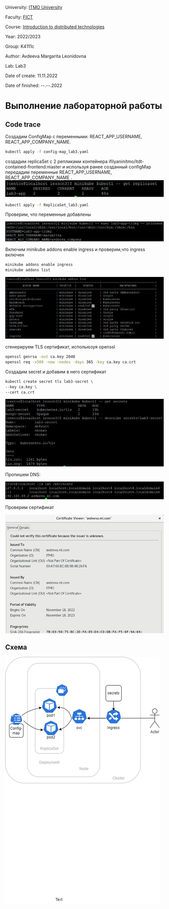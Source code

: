 University: [ITMO University](https://itmo.ru/ru/)

Faculty: [FICT](https://fict.itmo.ru)

Course: [Introduction to distributed technologies](https://github.com/itmo-ict-faculty/introduction-to-distributed-technologies)

Year: 2022/2023

Group: K4111c

Author: Avdeeva Margarita Leonidovna

Lab: Lab3

Date of create: 11.11.2022

Date of finished: --.--.2022


# Выполнение лабораторной работы

## Code trace

Создадим ConfigMap с переменными: REACT_APP_USERNAME, REACT_APP_COMPANY_NAME.

```bash
kubectl apply -f config-map_lab3.yaml
```

создадим replicaSet с 2 репликами контейнера ifilyaninitmo/itdt-contained-frontend:master и используя ранее созданный configMap передадим переменные REACT_APP_USERNAME, REACT_APP_COMPANY_NAME .
![result1](https://github.com/blackberry22/2022_2023-introduction_to_distributed_technologies-k4111c-avdeeva_ml/blob/main/labs/lab3/lab3_1.png)

```bash
kubectl apply -f ReplicaSet_lab3.yaml
```

Проверим, что переменные добавлены

![result2](https://github.com/blackberry22/2022_2023-introduction_to_distributed_technologies-k4111c-avdeeva_ml/blob/main/labs/lab3/lab3_2.png)

Включим minikube addons enable ingress и проверим,что ingress включен

```bash
minikube addons enable ingress
minikube addons list
```
![result3](https://github.com/blackberry22/2022_2023-introduction_to_distributed_technologies-k4111c-avdeeva_ml/blob/main/labs/lab3/lab3_3.png)


сгенерируем TLS сертификат, испольюзуя openssl


```bash
openssl genrsa -out ca.key 2048
openssl req -x509 -new -nodes -days 365 -key ca.key ca.crt
```
Создадим secret и добавим в него сертификат

```bash
kubectl create secret tls lab3-secret \
--key ca.key \
--cert ca.crt
```

![result4](https://github.com/blackberry22/2022_2023-introduction_to_distributed_technologies-k4111c-avdeeva_ml/blob/main/labs/lab3/lab3_4.png)

Пропишем DNS:

![result6](https://github.com/blackberry22/2022_2023-introduction_to_distributed_technologies-k4111c-avdeeva_ml/blob/main/labs/lab3/lab3_6.png)

Проверим сертификат

![result5](https://github.com/blackberry22/2022_2023-introduction_to_distributed_technologies-k4111c-avdeeva_ml/blob/main/labs/lab3/lab3_5.png)

## Схема

![result5](https://github.com/blackberry22/2022_2023-introduction_to_distributed_technologies-k4111c-avdeeva_ml/blob/main/labs/lab3/lab3_sheme.png)


